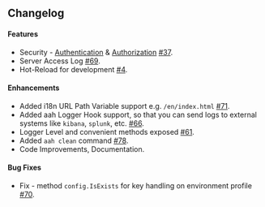 ## Changelog

#### Features

  * Security - [Authentication](/authentication.html) & [Authorization](/authorization.html) [#37]({{aah_github_issues_url}}/37).
  * Server Access Log [#69]({{aah_github_issues_url}}/69).
  * Hot-Reload for development [#4]({{aah_github_issues_url}}/4).

#### Enhancements

  * Added i18n URL Path Variable support e.g. `/en/index.html` [#71]({{aah_github_issues_url}}/71).
  * Added aah Logger Hook support, so that you can send logs to external systems like `kibana`, `splunk`, etc. [#66]({{aah_github_issues_url}}/66).
  * Logger Level and convenient methods exposed [#61]({{aah_github_issues_url}}/61).
  * Added `aah clean` command [#78]({{aah_github_issues_url}}/78).
  * Code Improvements, Documentation.

#### Bug Fixes

  * Fix - method `config.IsExists` for key handling on environment profile [#70]({{aah_github_issues_url}}/70).
